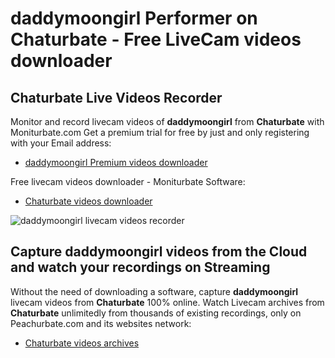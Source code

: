 # daddymoongirl Performer on Chaturbate - Free LiveCam videos downloader

## Chaturbate Live Videos Recorder

Monitor and record livecam videos of **daddymoongirl** from **Chaturbate** with Moniturbate.com
Get a premium trial for free by just and only registering with your Email address:
* [daddymoongirl Premium videos downloader](https://moniturbate.com/request-demo-licence-key.html)

Free livecam videos downloader - Moniturbate Software:
* [Chaturbate videos downloader](https://moniturbate.com/moniturbate-download-software.html)

![daddymoongirl livecam videos recorder](https://peachurnet.com/templates/moniturbate-software.png)


## Capture daddymoongirl videos from the Cloud and watch your recordings on Streaming

Without the need of downloading a software, capture **daddymoongirl** livecam videos from **Chaturbate** 100% online.
Watch Livecam archives from **Chaturbate** unlimitedly from thousands of existing recordings, only on Peachurbate.com and its websites network:
* [Chaturbate videos archives](https://peachurnet.com/)